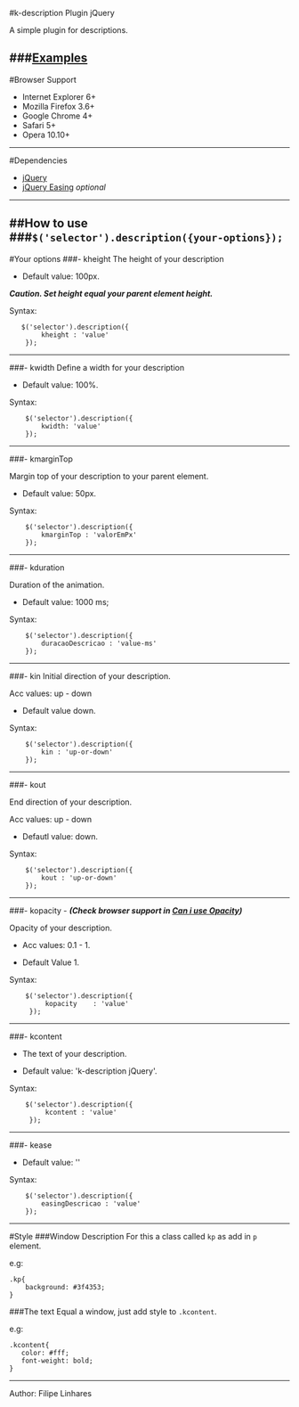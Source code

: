 #k-description Plugin jQuery

A simple plugin for descriptions.

###[Examples](http://filipelinhares.github.com/k-description)
---
#Browser Support

- Internet Explorer 6+
- Mozilla Firefox 3.6+
- Google Chrome 4+
- Safari 5+
- Opera 10.10+

---
#Dependencies

- [jQuery](http://www.jquery.com)
- [jQuery Easing](http://gsgd.co.uk/sandbox/jquery/easing) *optional*

---
##How to use
###`$('selector').description({your-options});`
---
#Your options
###-  kheight
The height of your description
-	Default value: 100px.

***Caution. Set height equal your parent element height.***

Syntax:

```
   $('selector').description({
		kheight : 'value'
    });
```
---
###-  kwidth
Define a width for your description

-	Default value: 100%.

Syntax:
```
	$('selector').description({
		kwidth: 'value'
    });
```
---
###-  kmarginTop

Margin top of your description to your parent element.

-	Default value: 50px.

Syntax:
```
	$('selector').description({
    	kmarginTop : 'valorEmPx'
    });
```
---
###-  kduration

Duration of the animation.

-	Default value: 1000 ms;

Syntax:
```
	$('selector').description({
		duracaoDescricao : 'value-ms'
    });
```
---
###-  kin
Initial direction of your description.

Acc values: up - down

-	Default value down.

Syntax:

```
	$('selector').description({
		kin : 'up-or-down'
	});
```
---
###-  kout

End direction of your description.

Acc values: up - down

-	Defautl value: down.

Syntax:
```
	$('selector').description({
		kout : 'up-or-down'
    });
```
---
###-  kopacity - ***(Check browser support in [Can i use Opacity](http://caniuse.com/css-opacity))***

Opacity of your description.

-	Acc values: 0.1 - 1.

-	Default Value 1.

Syntax:
```
	$('selector').description({
		 kopacity	 : 'value'
     });
```
---
###-  kcontent

-	The text of your description.

-	Default value: 'k-description jQuery'.

Syntax:
```
	$('selector').description({
    	 kcontent : 'value'
     });
```
---
###-  kease

-	Default value: ''

Syntax:
```
	$('selector').description({
		easingDescricao : 'value'
    });
```

---

#Style
###Window Description
For this a class called `kp` as add in `p` element.

e.g:

```
.kp{
	background: #3f4353;
}
```

###The text
Equal a window, just add style to `.kcontent`.

e.g:

 ```
 .kcontent{
 	color: #fff;
    font-weight: bold;
 }
 ```

---
Author: Filipe Linhares
